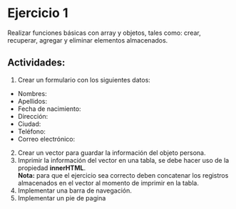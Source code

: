 # Ejercicio 1

Realizar funciones básicas con array y objetos, tales como: crear, recuperar, agregar y eliminar elementos almacenados.

## Actividades: 
1. Crear un formulario con los siguientes datos:
- Nombres:
- Apellidos:
- Fecha de nacimiento:
- Dirección:
- Ciudad:
- Teléfono:
- Correo electrónico:
2.	Crear un vector para guardar la información del objeto persona.
3.	Imprimir la información del vector en una tabla, se debe hacer uso de la propiedad **innerHTML**. <br/>
**Nota:** para que el ejercicio sea correcto deben concatenar los registros almacenados en el vector al momento de imprimir en la tabla.
4.	Implementar una barra de navegación.
5.	Implementar un pie de pagina
